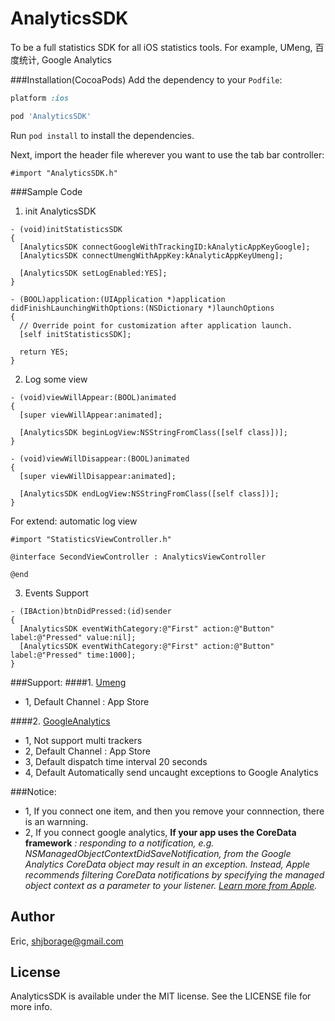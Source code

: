 AnalyticsSDK
=============

To be a full statistics SDK for all iOS statistics tools. For example, UMeng, 百度统计,  Google Analytics

###Installation(CocoaPods)
Add the dependency to your `Podfile`:

```ruby
platform :ios

pod 'AnalyticsSDK'
```

Run `pod install` to install the dependencies.

Next, import the header file wherever you want to use the tab bar controller:

```objc
#import "AnalyticsSDK.h"
```

###Sample Code


1. init AnalyticsSDK

```objc
- (void)initStatisticsSDK
{
  [AnalyticsSDK connectGoogleWithTrackingID:kAnalyticAppKeyGoogle];
  [AnalyticsSDK connectUmengWithAppKey:kAnalyticAppKeyUmeng];
  
  [AnalyticsSDK setLogEnabled:YES];
}

- (BOOL)application:(UIApplication *)application didFinishLaunchingWithOptions:(NSDictionary *)launchOptions
{
  // Override point for customization after application launch.
  [self initStatisticsSDK];
  
  return YES;
}
```

2. Log some view

```objc
- (void)viewWillAppear:(BOOL)animated
{
  [super viewWillAppear:animated];
  
  [AnalyticsSDK beginLogView:NSStringFromClass([self class])];
}

- (void)viewWillDisappear:(BOOL)animated
{
  [super viewWillDisappear:animated];
  
  [AnalyticsSDK endLogView:NSStringFromClass([self class])];
}
```

For extend: automatic log view

```objc
#import "StatisticsViewController.h"

@interface SecondViewController : AnalyticsViewController

@end
```

3. Events Support

```objc
- (IBAction)btnDidPressed:(id)sender
{
  [AnalyticsSDK eventWithCategory:@"First" action:@"Button" label:@"Pressed" value:nil];
  [AnalyticsSDK eventWithCategory:@"First" action:@"Button" label:@"Pressed" time:1000];
}
```

###Support:
####1. [Umeng](http://dev.umeng.com/analytics/ios/ )

*	1, Default Channel : App Store
 
####2. [GoogleAnalytics](http://developers.google.com/analytics/devguides/collection/ios/v3/ )

*	1, Not support multi trackers
*	2, Default Channel : App Store
*	3, Default dispatch time interval 20 seconds
*	4, Default Automatically send uncaught exceptions to Google Analytics
 
###Notice:

*	1, If you connect one item, and then you remove your connnection, there is an warnning.
*	2, If you connect google analytics, **If your app uses the CoreData framework** *: responding to a notification, e.g. NSManagedObjectContextDidSaveNotification, from the Google Analytics CoreData object may result in an exception. Instead, Apple recommends filtering CoreData notifications by specifying the managed object context as a parameter to your listener. [Learn more from Apple](https://developer.apple.com/library/mac/#documentation/Cocoa/Reference/CoreDataFramework/Classes/NSManagedObjectContext_Class/NSManagedObjectContext.html).*


## Author

Eric, shjborage@gmail.com

## License

AnalyticsSDK is available under the MIT license. See the LICENSE file for more info.
